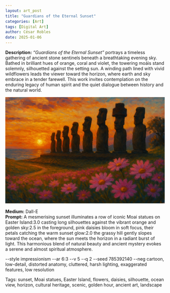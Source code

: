 ```yaml
---
layout: art_post
title: "Guardians of the Eternal Sunset"
categories: [Art]
tags: [Digital Art]
author: César Robles
date: 2025-01-06
---
```

**Description:** *“Guardians of the Eternal Sunset”* portrays a timeless gathering of ancient stone sentinels beneath a breathtaking evening sky. Bathed in brilliant hues of orange, coral and violet, the towering moáis stand solemnly, silhouetted against the setting sun. A winding path lined with vivid wildflowers leads the viewer toward the horizon, where earth and sky embrace in a tender farewell. This work invites contemplation on the enduring legacy of human spirit and the quiet dialogue between history and the natural world.

![Guardians of the Eternal Sunset](/imag/digital_art/guardians_of_the_eternal_sunset.jpg)

**Medium:** Dall-E\
**Prompt:** A mesmerising sunset illuminates a row of iconic Moai statues on Easter Island:3.0 casting long silhouettes against the vibrant orange and golden sky:2.5 in the foreground, pink daisies bloom in soft focus, their petals catching the warm sunset glow:2.0 the grassy hill gently slopes toward the ocean, where the sun meets the horizon in a radiant burst of light. This harmonious blend of natural beauty and ancient mystery evokes a serene and almost spiritual atmosphere.

--style impressionism --ar 6:3 --v 5 --q 2 --seed 785392140 --neg cartoon, low-detail, distorted anatomy, cluttered, harsh lighting, exaggerated features, low resolution

Tags: sunset, Moai statues, Easter Island, flowers, daisies, silhouette, ocean view, horizon, cultural heritage, scenic, golden hour, ancient art, landscape